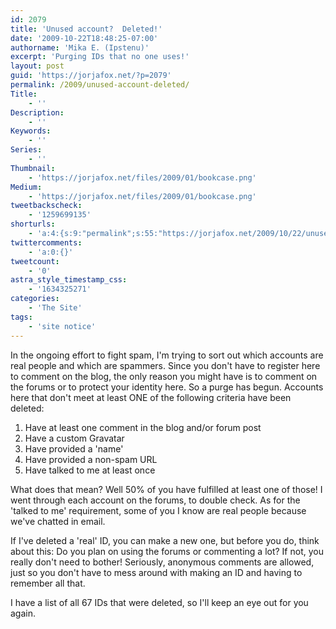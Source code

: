 ```yaml
---
id: 2079
title: 'Unused account?  Deleted!'
date: '2009-10-22T18:48:25-07:00'
authorname: 'Mika E. (Ipstenu)'
excerpt: 'Purging IDs that no one uses!'
layout: post
guid: 'https://jorjafox.net/?p=2079'
permalink: /2009/unused-account-deleted/
Title:
    - ''
Description:
    - ''
Keywords:
    - ''
Series:
    - ''
Thumbnail:
    - 'https://jorjafox.net/files/2009/01/bookcase.png'
Medium:
    - 'https://jorjafox.net/files/2009/01/bookcase.png'
tweetbackscheck:
    - '1259699135'
shorturls:
    - 'a:4:{s:9:"permalink";s:55:"https://jorjafox.net/2009/10/22/unused-account-deleted/";s:7:"tinyurl";s:26:"http://tinyurl.com/yegsule";s:4:"isgd";s:18:"http://is.gd/536w7";s:5:"bitly";s:20:"http://bit.ly/5PVCgG";}'
twittercomments:
    - 'a:0:{}'
tweetcount:
    - '0'
astra_style_timestamp_css:
    - '1634325271'
categories:
    - 'The Site'
tags:
    - 'site notice'
---
```


In the ongoing effort to fight spam, I'm trying to sort out which accounts are real people and which are spammers.  Since you don't have to register here to comment on the blog, the only reason you might have is to comment on the forums or to protect your identity here.  So a purge has begun.  Accounts here that don't meet at least ONE of the following criteria have been deleted:

<ol>
	<li>Have at least one comment in the blog and/or forum post</li>
	<li>Have a custom Gravatar</li>
	<li>Have provided a 'name'</li>
	<li>Have provided a non-spam URL</li>
	<li>Have talked to me at least once</li>
</ol>

What does that mean?  Well 50% of you have fulfilled at least one of those! I went through each account on the forums, to double check.  As for the 'talked to me' requirement, some of you I know are real people because we've chatted in email.

If I've deleted a 'real' ID, you can make a new one, but before you do, think about this: Do you plan on using the forums or commenting a lot? If not, you really don't need to bother!  Seriously, anonymous comments are allowed, just so you don't have to mess around with making an ID and having to remember all that.

I have a list of all 67 IDs that were deleted, so I'll keep an eye out for you again.
